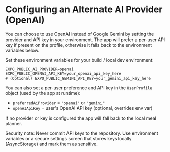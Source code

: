 # Configuring an Alternate AI Provider (OpenAI)

You can choose to use OpenAI instead of Google Gemini by setting the provider and API key in your environment. The app will prefer a per-user API key if present on the profile, otherwise it falls back to the environment variables below.

Set these environment variables for your build / local dev environment:

```
EXPO_PUBLIC_AI_PROVIDER=openai
EXPO_PUBLIC_OPENAI_API_KEY=your_openai_api_key_here
# (Optional) EXPO_PUBLIC_GEMINI_API_KEY=your_gemini_api_key_here
```

You can also set a per-user preference and API key in the `UserProfile` object (used by the app at runtime):

- `preferredAiProvider` = `"openai"` or `"gemini"`
- `openAIApiKey` = user's OpenAI API key (optional, overrides env var)

If no provider or key is configured the app will fall back to the local meal planner.

Security note: Never commit API keys to the repository. Use environment variables or a secure settings screen that stores keys locally (AsyncStorage) and mark them as sensitive.
